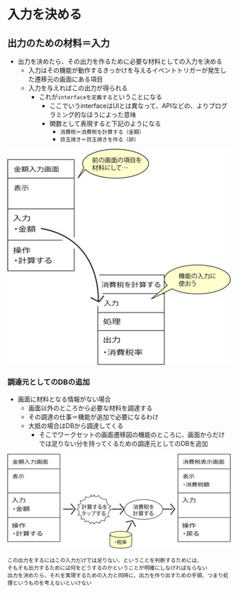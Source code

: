 # 入力を決める

## 出力のための材料＝入力

* 出力を決めたら、その出力を作るために必要な材料としての入力を決める
    * 入力はその機能が動作するきっかけを与えるイベントトリガーが発生した遷移元の画面にある項目
    * 入力を与えればこの出力が得られる
        * これが`interfaceを定義する`ということになる
            * ここでいうinterfaceはUIとは異なって、APIなどの、よりプログラミング的なほうによった意味
            * 関数として表現すると下記のようになる
                * `消費税＝消費税を計算する（金額）`
                * `目玉焼き＝目玉焼きを作る（卵）`
    
![input_01](image/input_01.png)

### 調達元としてのDBの追加

* 画面に材料となる情報がない場合
    * 画面以外のところから必要な材料を調達する
    * その調達の仕事＝機能が追加で必要になるわけ
    * 大抵の場合はDBから調達してくる
        * そこでワークセットの画面遷移図の機能のところに、画面からだけでは足りない分を持ってくるための調達元としてのDBを追加

![input_02](image/input_02.png)

```text
この出力をするにはこの入力だけでは足りない、ということを判断するためには、
そもそも出力するためには何をどうするのかということが明確にしなければならない
出力を決めたら、それを実現するための入力と同時に、出力を作り出すための手順、つまり処理というものを考えないといけない
```

